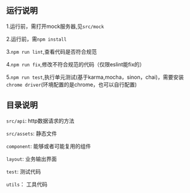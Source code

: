 ## 运行说明 ##
1.运行前，需打开mock服务器,见`src/mock`

2.运行前，需`npm install`

3.`npm run lint`,查看代码是否符合规范

4.`npm run fix`,修改不符合规范的代码（仅限eslint能fix的）

5.`npm run test`,执行单元测试(基于karma,mocha，sinon，chai)，需要安装`chrome driver`(环境配置的是chrome，也可以自行配置)

## 目录说明 ##

`src/api`: http数据请求的方法

`src/assets`: 静态文件

`component`: 能够或者可能复用的组件

`layout`: 业务输出界面

`test`: 测试代码

`utils`： 工具代码
